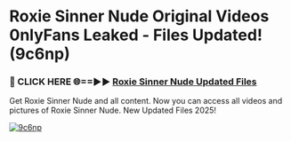 # Roxie Sinner Nude Original Videos 0nlyFans Leaked - Files Updated! (9c6np)

<h3>🔴 CLICK HERE 🌐==►► <a href="https://tinyurl.com/4mcuefdz" rel="nofollow">Roxie Sinner Nude Updated Files</a></h3>

Get Roxie Sinner Nude and all content. Now you can access all videos and pictures of Roxie Sinner Nude. New Updated Files 2025!

[![9c6np](https://i.imgur.com/StAQSOY.gif)](https://tinyurl.com/4mcuefdz)
